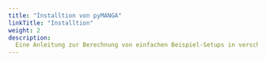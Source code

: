 ```yaml
---
title: "Installtion von pyMANGA"
linkTitle: "Installtion"
weight: 2
description:
  Eine Anleitung zur Berechnung von einfachen Beispiel-Setups in verschiedenen Betriebssystemen
---
```


